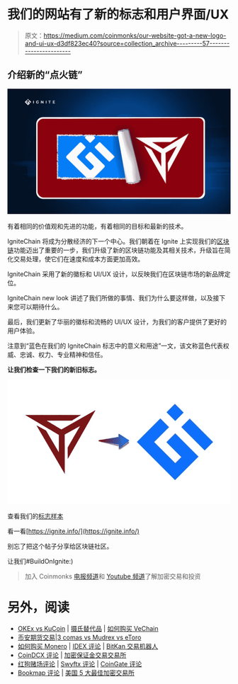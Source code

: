 # 我们的网站有了新的标志和用户界面/UX

> 原文：<https://medium.com/coinmonks/our-website-got-a-new-logo-and-ui-ux-d3df823ec40?source=collection_archive---------57----------------------->

## 介绍新的“点火链”

![](img/2f49f366b0a6db71bc79fadfdec25793.png)

有着相同的价值观和先进的功能，有着相同的目标和最新的技术。

IgniteChain 将成为分散经济的下一个中心。我们朝着在 Ignite 上实现我们的[区块链](https://blog.ignite.info/what-is-blockchain)功能迈出了重要的一步，我们升级了新的区块链功能及其相关技术，升级旨在简化交易处理，使它们在速度和成本方面更加高效。

IgniteChain 采用了新的徽标和 UI/UX 设计，以反映我们在区块链市场的新品牌定位。

IgniteChain new look 讲述了我们所做的事情、我们为什么要这样做，以及接下来您可以期待什么。

最后，我们更新了华丽的徽标和流畅的 UI/UX 设计，为我们的客户提供了更好的用户体验。

注意到“蓝色在我们的 IgniteChain 标志中的意义和用途”一文，该文称蓝色代表权威、忠诚、权力、专业精神和信任。

**让我们检查一下我们的新旧标志。**

![](img/f9f79bc58ebe4fef0c67e330f854c677.png)

查看我们的[标志样本](https://drive.google.com/drive/folders/1EDjDO0ZCVcYc8X1hRkfZCynZZv9kCiqs)

看一看[https://ignite.info/](https://ignite.info/)

别忘了把这个帖子分享给区块链社区。

让我们#BuildOnIgnite:)

> 加入 Coinmonks [电报频道](https://t.me/coincodecap)和 [Youtube 频道](https://www.youtube.com/c/coinmonks/videos)了解加密交易和投资

# 另外，阅读

*   [OKEx vs KuCoin](https://coincodecap.com/okex-kucoin) | [摄氏替代品](https://coincodecap.com/celsius-alternatives) | [如何购买 VeChain](https://coincodecap.com/buy-vechain)
*   [币安期货交易](https://coincodecap.com/binance-futures-trading)|[3 comas vs Mudrex vs eToro](https://coincodecap.com/mudrex-3commas-etoro)
*   [如何购买 Monero](https://coincodecap.com/buy-monero) | [IDEX 评论](https://coincodecap.com/idex-review) | [BitKan 交易机器人](https://coincodecap.com/bitkan-trading-bot)
*   [CoinDCX 评论](/coinmonks/coindcx-review-8444db3621a2) | [加密保证金交易交易所](https://coincodecap.com/crypto-margin-trading-exchanges)
*   [红狗赌场评论](https://coincodecap.com/red-dog-casino-review) | [Swyftx 评论](https://coincodecap.com/swyftx-review) | [CoinGate 评论](https://coincodecap.com/coingate-review)
*   [Bookmap 评论](https://coincodecap.com/bookmap-review-2021-best-trading-software) | [美国 5 大最佳加密交易所](https://coincodecap.com/crypto-exchange-usa)